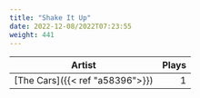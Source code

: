 ```yaml
---
title: "Shake It Up"
date: 2022-12-08/2022T07:23:55
weight: 441
---
```




 Artist | Plays 
----- | -----:
[The Cars]({{< ref "a58396">}}) | 1
